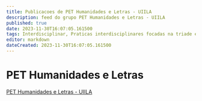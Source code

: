 ```yaml
---
title: Publicacoes de PET Humanidades e Letras - UIILA
description: feed do grupo PET Humanidades e Letras - UIILA
published: true
date: 2023-11-30T16:07:05.161500
tags: Interdisciplinar, Praticas interdisciplinares focadas na triade ensino-pesquisa-extensao.
editor: markdown
dateCreated: 2023-11-30T16:07:05.161500
---
```


# PET Humanidades e Letras
[PET Humanidades e Letras - UIILA](/grupo/49PETHumanidadeseLetrasUIILA.md)